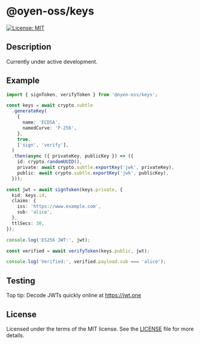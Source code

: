 # @oyen-oss/keys

[![License: MIT](https://img.shields.io/badge/License-MIT-yellow.svg)](https://opensource.org/licenses/MIT)

## Description

Currently under active development.

## Example

```typescript
import { signToken, verifyToken } from '@oyen-oss/keys';

const keys = await crypto.subtle
  .generateKey(
    {
      name: 'ECDSA',
      namedCurve: 'P-256',
    },
    true,
    ['sign', 'verify'],
  )
  .then(async ({ privateKey, publicKey }) => ({
    id: crypto.randomUUID(),
    private: await crypto.subtle.exportKey('jwk', privateKey),
    public: await crypto.subtle.exportKey('jwk', publicKey),
  }));

const jwt = await signToken(keys.private, {
  kid: keys.id,
  claims: {
    iss: 'https://www.example.com',
    sub: 'alice',
  },
  ttlSecs: 30,
});

console.log('ES256 JWT:', jwt);

const verified = await verifyToken(keys.public, jwt);

console.log('Verified:', verified.payload.sub === 'alice');
```

## Testing

Top tip: Decode JWTs quickly online at https://jwt.one

## License

Licensed under the terms of the MIT license. See the [LICENSE](LICENSE.md) file for more details.
